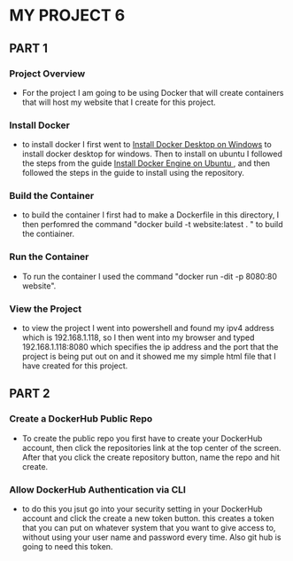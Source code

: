 # MY PROJECT 6

## PART 1
 ### Project Overview
- For the project I am going to be using Docker that will create containers that will host my website that I create for this project.

### Install Docker
- to install docker I first went to [Install Docker Desktop on Windows](https://docs.docker.com/desktop/windows/install/) to install docker desktop for windows. Then to install on ubuntu I followed the steps from the guide [Install Docker Engine on Ubuntu
](https://docs.docker.com/engine/install/ubuntu/), and then followed the steps in the guide to install using the repository. 
### Build the Container
- to build the container I first had to make a Dockerfile in this directory, I then perfomred the command "docker build -t website:latest . " to build the contiainer.
### Run the Container
- To run the container I used the command "docker run -dit -p 8080:80 website".
### View the Project
- to view the project I went into powershell and found my ipv4 address which is 192.168.1.118, so I then went into my browser and typed 192.168.1.118:8080 which specifies the ip address and the port that the project is being put out on and it showed me my simple html file that I have created for this project.
## PART 2
### Create a DockerHub Public Repo
- To create the public repo you first have to create your DockerHub account, then click the repositories link at the top center of the screen. After that you click the create repository button, name the repo and hit create. 
### Allow DockerHub Authentication via CLI
- to do this you jsut go into your security setting in your DockerHub account and click the create a new token button. this creates a token that you can put on whatever system that you want to give access to, without using your user name and password every time. Also git hub is going to need this token.